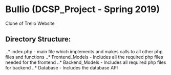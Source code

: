 # Bullio (DCSP_Project - Spring 2019)
Clone of Trello Website

## Directory Structure:

..* index.php - main file which implements and makes calls to all other php files and functions
..* Frontend_Models - Includes all the required php files needed for the frontend
..* Backend_Models - Includes all required php files for backend
..* Database - Includes the database API

